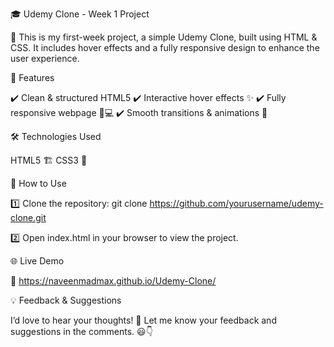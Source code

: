 🎓 Udemy Clone - Week 1 Project

🚀 This is my first-week project, a simple Udemy Clone, built using HTML & CSS. It includes hover effects and a fully responsive design to enhance the user experience.


📌 Features

✔️ Clean & structured HTML5
✔️ Interactive hover effects ✨
✔️ Fully responsive webpage 📱💻
✔️ Smooth transitions & animations 🎨

🛠 Technologies Used

HTML5 🏗️
CSS3 🎨

📂 How to Use

1️⃣ Clone the repository:
git clone https://github.com/yourusername/udemy-clone.git

2️⃣ Open index.html in your browser to view the project.

🌐 Live Demo

🔗 https://naveenmadmax.github.io/Udemy-Clone/

💡 Feedback & Suggestions

I’d love to hear your thoughts! 💬 Let me know your feedback and suggestions in the comments. 😃👇
